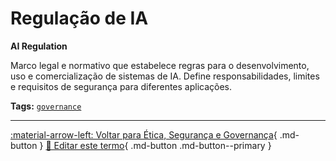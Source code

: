 # Regulação de IA

**AI Regulation**

Marco legal e normativo que estabelece regras para o desenvolvimento, uso e comercialização de sistemas de IA. Define responsabilidades, limites e requisitos de segurança para diferentes aplicações.


**Tags:** [`governance`](../tags.md#governance)

---

[:material-arrow-left: Voltar para Ética, Segurança e Governança](index.md){ .md-button }
[📝 Editar este termo](https://github.com/seu-usuario/glossario-ia/edit/main/glossario.yaml){ .md-button .md-button--primary }
